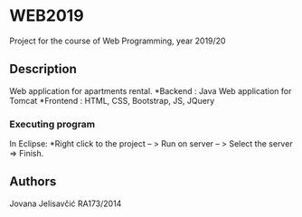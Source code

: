 # WEB2019

Project for the course of Web Programming, year 2019/20

## Description

Web application for apartments rental.
*Backend : Java Web application for Tomcat
*Frontend : HTML, CSS, Bootstrap, JS, JQuery


### Executing program

In Eclipse:
*Right click to the project – > Run on server – > Select the server => Finish.


## Authors

Jovana Jelisavčić RA173/2014


